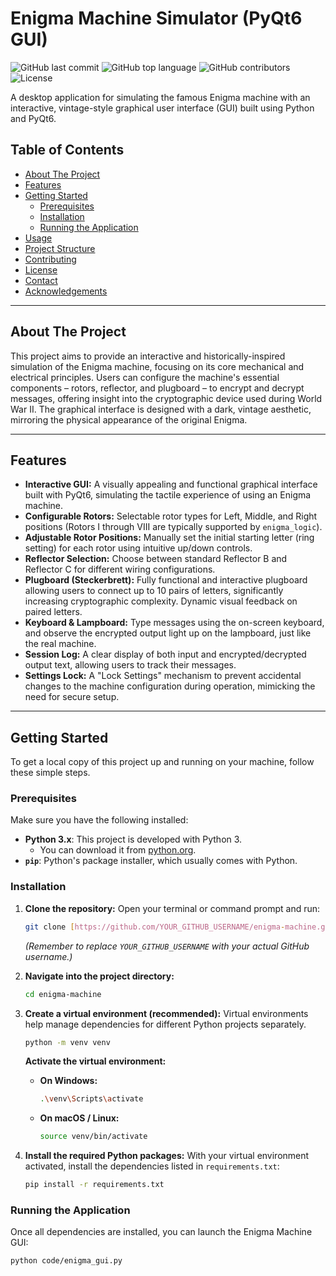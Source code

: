 # Enigma Machine Simulator (PyQt6 GUI)

![GitHub last commit](https://img.shields.io/github/last-commit/YOUR_GITHUB_USERNAME/enigma-machine?style=flat-square)
![GitHub top language](https://img.shields.io/github/languages/top/YOUR_GITHUB_USERNAME/enigma-machine?style=flat-square)
![GitHub contributors](https://img.shields.io/github/contributors/YOUR_GITHUB_USERNAME/enigma-machine?style=flat-square)
![License](https://img.shields.io/github/license/YOUR_GITHUB_USERNAME/enigma-machine?style=flat-square)

A desktop application for simulating the famous Enigma machine with an interactive, vintage-style graphical user interface (GUI) built using Python and PyQt6.

## Table of Contents
- [About The Project](#about-the-project)
- [Features](#features)
- [Getting Started](#getting-started)
    - [Prerequisites](#prerequisites)
    - [Installation](#installation)
    - [Running the Application](#running-the-application)
- [Usage](#usage)
- [Project Structure](#project-structure)
- [Contributing](#contributing)
- [License](#license)
- [Contact](#contact)
- [Acknowledgements](#acknowledgements)

---

## About The Project

This project aims to provide an interactive and historically-inspired simulation of the Enigma machine, focusing on its core mechanical and electrical principles. Users can configure the machine's essential components – rotors, reflector, and plugboard – to encrypt and decrypt messages, offering insight into the cryptographic device used during World War II. The graphical interface is designed with a dark, vintage aesthetic, mirroring the physical appearance of the original Enigma.

---

## Features

* **Interactive GUI:** A visually appealing and functional graphical interface built with PyQt6, simulating the tactile experience of using an Enigma machine.
* **Configurable Rotors:** Selectable rotor types for Left, Middle, and Right positions (Rotors I through VIII are typically supported by `enigma_logic`).
* **Adjustable Rotor Positions:** Manually set the initial starting letter (ring setting) for each rotor using intuitive up/down controls.
* **Reflector Selection:** Choose between standard Reflector B and Reflector C for different wiring configurations.
* **Plugboard (Steckerbrett):** Fully functional and interactive plugboard allowing users to connect up to 10 pairs of letters, significantly increasing cryptographic complexity. Dynamic visual feedback on paired letters.
* **Keyboard & Lampboard:** Type messages using the on-screen keyboard, and observe the encrypted output light up on the lampboard, just like the real machine.
* **Session Log:** A clear display of both input and encrypted/decrypted output text, allowing users to track their messages.
* **Settings Lock:** A "Lock Settings" mechanism to prevent accidental changes to the machine configuration during operation, mimicking the need for secure setup.

---

## Getting Started

To get a local copy of this project up and running on your machine, follow these simple steps.

### Prerequisites

Make sure you have the following installed:

* **Python 3.x**: This project is developed with Python 3.
    * You can download it from [python.org](https://www.python.org/downloads/).
* **`pip`**: Python's package installer, which usually comes with Python.

### Installation

1.  **Clone the repository:**
    Open your terminal or command prompt and run:
    ```bash
    git clone [https://github.com/YOUR_GITHUB_USERNAME/enigma-machine.git](https://github.com/YOUR_GITHUB_USERNAME/enigma-machine.git)
    ```
    *(Remember to replace `YOUR_GITHUB_USERNAME` with your actual GitHub username.)*

2.  **Navigate into the project directory:**
    ```bash
    cd enigma-machine
    ```

3.  **Create a virtual environment (recommended):**
    Virtual environments help manage dependencies for different Python projects separately.
    ```bash
    python -m venv venv
    ```
    **Activate the virtual environment:**
    * **On Windows:**
        ```bash
        .\venv\Scripts\activate
        ```
    * **On macOS / Linux:**
        ```bash
        source venv/bin/activate
        ```

4.  **Install the required Python packages:**
    With your virtual environment activated, install the dependencies listed in `requirements.txt`:
    ```bash
    pip install -r requirements.txt
    ```

### Running the Application

Once all dependencies are installed, you can launch the Enigma Machine GUI:

```bash
python code/enigma_gui.py
